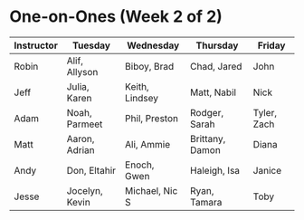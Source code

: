 # One-on-Ones (Week 2 of 2)

| Instructor | Tuesday | Wednesday | Thursday | Friday |
|---|---|---|---|---|
| Robin| Alif, Allyson | Biboy, Brad | Chad, Jared | John |
| Jeff | Julia, Karen | Keith, Lindsey | Matt, Nabil | Nick |
| Adam | Noah, Parmeet | Phil, Preston | Rodger, Sarah | Tyler, Zach |
| Matt | Aaron, Adrian | Ali, Ammie | Brittany, Damon | Diana |
| Andy | Don, Eltahir | Enoch, Gwen | Haleigh, Isa | Janice |
| Jesse | Jocelyn, Kevin | Michael, Nic S | Ryan, Tamara | Toby |
